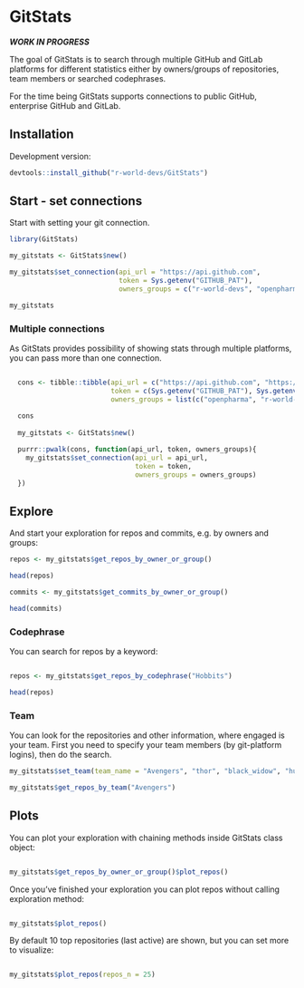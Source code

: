 
<!-- README.md is generated from README.Rmd. Please edit that file -->

# GitStats

<!-- badges: start -->
<!-- badges: end -->

***WORK IN PROGRESS***

The goal of GitStats is to search through multiple GitHub and GitLab
platforms for different statistics either by owners/groups of
repositories, team members or searched codephrases.

For the time being GitStats supports connections to public GitHub,
enterprise GitHub and GitLab.

## Installation

Development version:

``` r
devtools::install_github("r-world-devs/GitStats")
```

## Start - set connections

Start with setting your git connection.

``` r
library(GitStats)

my_gitstats <- GitStats$new()

my_gitstats$set_connection(api_url = "https://api.github.com",
                           token = Sys.getenv("GITHUB_PAT"),
                           owners_groups = c("r-world-devs", "openpharma"))

my_gitstats
```

### Multiple connections

As GitStats provides possibility of showing stats through multiple
platforms, you can pass more than one connection.

``` r

  cons <- tibble::tibble(api_url = c("https://api.github.com", "https://github.roche.com/api/v3", "https://code.roche.com/api/v4"),
                         token = c(Sys.getenv("GITHUB_PAT"), Sys.getenv("GITHUB_PAT_ROCHE"),Sys.getenv("GITLAB_PAT")),
                         owners_groups = list(c("openpharma", "r-world-devs"),  c("RWDScodeshare"), c("RWDInsightsEngineering", "rwdhubproducts")))
  
  cons
                         
  my_gitstats <- GitStats$new()

  purrr::pwalk(cons, function(api_url, token, owners_groups){
    my_gitstats$set_connection(api_url = api_url,
                               token = token,
                               owners_groups = owners_groups)
  })
```

## Explore

And start your exploration for repos and commits, e.g. by owners and
groups:

``` r
repos <- my_gitstats$get_repos_by_owner_or_group()

head(repos)
```

``` r
commits <- my_gitstats$get_commits_by_owner_or_group()

head(commits)
```

### Codephrase

You can search for repos by a keyword:

``` r

repos <- my_gitstats$get_repos_by_codephrase("Hobbits")

head(repos)
```

### Team

You can look for the repositories and other information, where engaged
is your team. First you need to specify your team members (by
git-platform logins), then do the search.

``` r
my_gitstats$set_team(team_name = "Avengers", "thor", "black_widow", "hulk", "spider-man", "iron-man")

my_gitstats$get_repos_by_team("Avengers")
```

## Plots

You can plot your exploration with chaining methods inside GitStats
class object:

``` r

my_gitstats$get_repos_by_owner_or_group()$plot_repos()
```

Once you’ve finished your exploration you can plot repos without calling
exploration method:

``` r

my_gitstats$plot_repos()
```

By default 10 top repositories (last active) are shown, but you can set
more to visualize:

``` r

my_gitstats$plot_repos(repos_n = 25)
```
